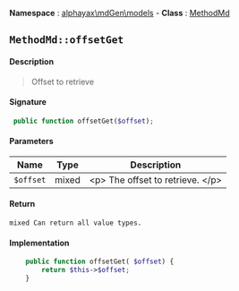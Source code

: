 **Namespace**  : [alphayax\mdGen\models](../__NAMESPACE__.md) -
**Class** : [MethodMd](__CLASS__.md)

## `MethodMd::offsetGet`

#### Description

> Offset to retrieve

#### Signature

```php
 public function offsetGet($offset);
```

#### Parameters

| Name | Type | Description |
|---|---|---|
| `$offset` | mixed | &lt;p&gt; The offset to retrieve. &lt;/p&gt; |

#### Return

    mixed Can return all value types.

#### Implementation

```php
    public function offsetGet( $offset) {
        return $this->$offset;
    }

```
